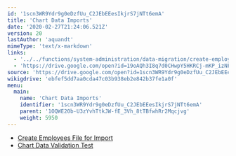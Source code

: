 ```yaml
---
id: '1scn3WR9Ydr9g0eDzfUu_C2JEbEEesIkjrS7jNTt6emA'
title: 'Chart Data Imports'
date: '2020-02-27T21:24:06.521Z'
version: 20
lastAuthor: 'aquandt'
mimeType: 'text/x-markdown'
links:
  - '../../functions/system-administration/data-migration/create-employees-file-for-import.md'
  - 'https://drive.google.com/open?id=19oAQh3I8q7d0CHwpY5HKRCj-mKP_izNF82906OleF7A'
source: 'https://drive.google.com/open?id=1scn3WR9Ydr9g0eDzfUu_C2JEbEEesIkjrS7jNTt6emA'
wikigdrive: 'ebfef5dd7aa0cda47c03b938eb2e842b37fe1a0f'
menu:
  main:
    name: 'Chart Data Imports'
    identifier: '1scn3WR9Ydr9g0eDzfUu_C2JEbEEesIkjrS7jNTt6emA'
    parent: '1OQWE20b-U3zYvhTtkJW-fE_3Vh_8tTBfwhRr2Mqcjvg'
    weight: 5950
---
```












* [Create Employees File for Import](../../functions/system-administration/data-migration/create-employees-file-for-import.md)
* [Chart Data Validation Test](https://drive.google.com/open?id=19oAQh3I8q7d0CHwpY5HKRCj-mKP_izNF82906OleF7A)
